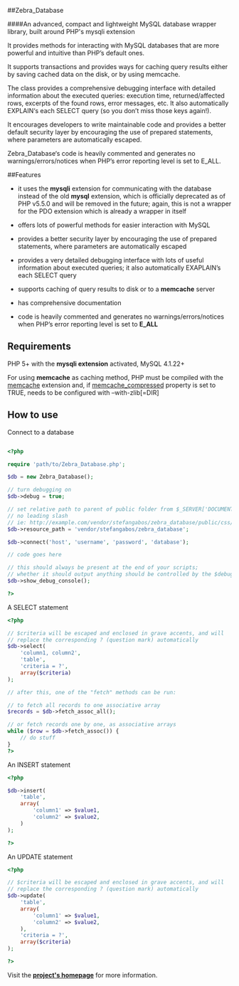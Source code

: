 ##Zebra_Database

####An advanced, compact and lightweight MySQL database wrapper library, built around PHP's mysqli extension

It provides methods for interacting with MySQL databases that are more powerful and intuitive than PHP’s default ones.

It supports transactions and provides ways for caching query results either by saving cached data on the disk, or by using memcache.

The class provides a comprehensive debugging interface with detailed information about the executed queries: execution time, returned/affected rows, excerpts of the found rows, error messages, etc. It also automatically EXPLAIN‘s each SELECT query (so you don’t miss those keys again!).

It encourages developers to write maintainable code and provides a better default security layer by encouraging the use of prepared statements, where parameters are automatically escaped.

Zebra_Database‘s code is heavily commented and generates no warnings/errors/notices when PHP’s error reporting level is set to E_ALL.

##Features

- it uses the **mysqli** extension for communicating with the database instead of the old **mysql** extension, which is officially deprecated as of PHP v5.5.0 and will be removed in the future; again, this is not a wrapper for the PDO extension which is already a wrapper in itself

- offers lots of powerful methods for easier interaction with MySQL

- provides a better security layer by encouraging the use of prepared statements, where parameters are automatically escaped

- provides a very detailed debugging interface with lots of useful information about executed queries; it also automatically EXAPLAIN’s each SELECT query

- supports caching of query results to disk or to a **memcache** server

- has comprehensive documentation

- code is heavily commented and generates no warnings/errors/notices when PHP’s error reporting level is set to **E_ALL**

## Requirements

PHP 5+ with the **mysqli extension** activated, MySQL 4.1.22+

For using **memcache** as caching method, PHP must be compiled with the [memcache](http://pecl.php.net/package/memcache) extension and, if [memcache_compressed](http://stefangabos.ro/wp-content/docs/Zebra_Database/Zebra_Database/Zebra_Database.html#var$memcache_compressed) property is set to TRUE, needs to be configured with –with-zlib[=DIR]

## How to use

Connect to a database

```php

<?php

require 'path/to/Zebra_Database.php';

$db = new Zebra_Database();

// turn debugging on
$db->debug = true;

// set relative path to parent of public folder from $_SERVER['DOCUMENT_ROOT'] (optional)
// no leading slash
// ie: http://example.com/vendor/stefangabos/zebra_database/public/css/database.css
$db->resource_path = 'vendor/stefangabos/zebra_database';

$db->connect('host', 'username', 'password', 'database');

// code goes here

// this should always be present at the end of your scripts;
// whether it should output anything should be controlled by the $debug property
$db->show_debug_console();

?>
```

A SELECT statement

```php
<?php

// $criteria will be escaped and enclosed in grave accents, and will
// replace the corresponding ? (question mark) automatically
$db->select(
    'column1, column2',
    'table',
    'criteria = ?',
    array($criteria)
);

// after this, one of the "fetch" methods can be run:

// to fetch all records to one associative array
$records = $db->fetch_assoc_all();

// or fetch records one by one, as associative arrays
while ($row = $db->fetch_assoc()) {
    // do stuff
}
?>
```

An INSERT statement

```php
<?php

$db->insert(
    'table',
    array(
        'column1' => $value1,
        'column2' => $value2,
    )
);

?>
```

An UPDATE statement

```php
<?php

// $criteria will be escaped and enclosed in grave accents, and will
// replace the corresponding ? (question mark) automatically
$db->update(
    'table',
    array(
        'column1' => $value1,
        'column2' => $value2,
    ),
    'criteria = ?',
    array($criteria)
);

?>
```

Visit the **[project's homepage](http://stefangabos.ro/php-libraries/zebra-database/)** for more information.
